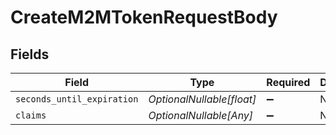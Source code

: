 # CreateM2MTokenRequestBody


## Fields

| Field                      | Type                       | Required                   | Description                |
| -------------------------- | -------------------------- | -------------------------- | -------------------------- |
| `seconds_until_expiration` | *OptionalNullable[float]*  | :heavy_minus_sign:         | N/A                        |
| `claims`                   | *OptionalNullable[Any]*    | :heavy_minus_sign:         | N/A                        |